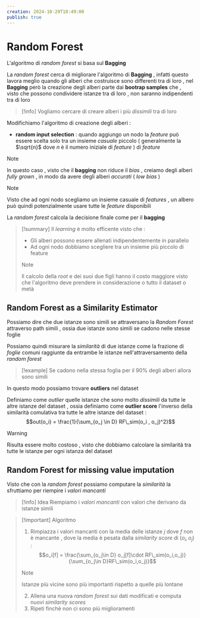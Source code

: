 ```yaml
---
creation: 2024-10-29T10:49:00
publish: true
---
```

# Random Forest

L'algoritmo di *random forest* si basa sul **Bagging** 

La *random forest* cerca di migliorare l'algoritmo di **Bagging** , infatti questo lavora meglio quando gli alberi che costruisce sono differenti tra di loro , nel **Bagging** però la creazione degli alberi parte dai **bootrap samples** che , visto che possono condividere istanze tra di loro , non saranno indipendenti tra di loro 

>[!info] 
>Vogliamo cercare di creare alberi i più *dissimili* tra di loro 

Modifichiamo l'algoritmo di creazione degli alberi : 
+ **random input selection** : quando aggiungo un nodo la *feature* può essere scelta solo tra un insieme *casuale* piccolo ( generalmente la $\sqrt{n}$ dove $n$ è il numero iniziale di *feature* ) di *feature*

>[!note] 
>In questo caso , visto che il **bagging** non riduce il *bias* , creiamo degli alberi *fully grown* , in modo da avere degli alberi *accurati* ( *low bias* ) 

>[!note] 
>Visto che ad ogni nodo scegliamo un insieme casuale di *features* , un albero può quindi potenzialmente usare tutte le *feature* disponibili

 La *random forest* calcola la decisione finale come per il **bagging**

>[!summary] 
>Il *learning* è molto efficente visto che :
>+ Gli alberi possono essere allenati indipendentemente in parallelo
>+ Ad ogni nodo dobbiamo scegliere tra un insieme più piccolo di feature
>>[!note] 
>>Il calcolo della *root* e dei suoi due figli hanno il costo maggiore visto che l'algoritmo deve prendere in considerazione o tutto il dataset o metà

## Random Forest as a Similarity Estimator

Possiamo dire che due istanze sono simili se attraversano la *Random Forest* attraverso path simili , ossia due istanze sono simili se cadono nelle stesse foglie 

Possiamo quindi misurare la *similarità* di due istanze come la frazione di *foglie* comuni raggiunte da entrambe le istanze nell'attraversamento della *random forest* 

>[!example] 
>Se cadono nella stessa foglia per il $90\%$ degli alberi allora sono simili

In questo modo possiamo trovare **outliers** nel dataset 

Definiamo come *outlier* quelle istanze che sono molto *dissimili* da tutte le altre istanze del dataset , ossia definiamo come **outlier score** l'inverso della similarità comulativa tra tutte le altre istanze del dataset : 
$$out(o_i) = \frac{1}{\sum_{o_j \in D} RF\_sim(o_i , o_j)^2}$$
>[!warning] 
>Risulta essere molto costoso , visto che dobbiamo calcolare la similarità tra tutte le istanze per ogni istanza del dataset

## Random Forest for missing value imputation

Visto che con la *random forest* possiamo computare la *similarità* la sfruttiamo per riempire i *valori mancanti*

>[!info] Idea
>Riempiamo i *valori mancanti* con valori che derivano da istanze simili

>[!important] Algoritmo
>1. Rimpiazza i valori mancanti con la media delle istanze $j$ dove $f$ non è mancante , dove la media è pesata dalla *similarity score* di $(o_i,o_j)$ :
>$$o_i[f] = \frac{\sum_{o_j\in D} o_j[f]\cdot RF\_sim(o_i,o_j)}{\sum_{o_j\in D}RF\_sim(o_i,o_j)}$$
>>[!note] 
>>Istanze più vicine sono più importanti rispetto a quelle più lontane
>
>2. Allena una nuova *random forest* sui dati modificati e computa nuovi *similarity scores*
>3. Ripeti finchè non ci sono più miglioramenti 

